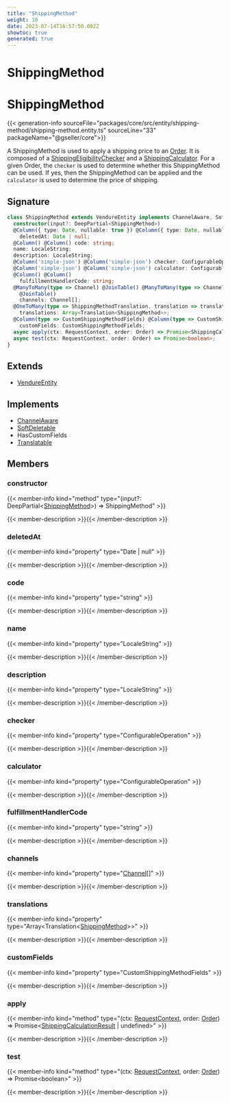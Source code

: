 ```yaml
---
title: "ShippingMethod"
weight: 10
date: 2023-07-14T16:57:50.002Z
showtoc: true
generated: true
---
```

<!-- This file was generated from the Vendure source. Do not modify. Instead, re-run the "docs:build" script -->

# ShippingMethod
<div class="symbol">


# ShippingMethod

{{< generation-info sourceFile="packages/core/src/entity/shipping-method/shipping-method.entity.ts" sourceLine="33" packageName="@gseller/core">}}

A ShippingMethod is used to apply a shipping price to an <a href='/typescript-api/entities/order#order'>Order</a>. It is composed of a
<a href='/typescript-api/shipping/shipping-eligibility-checker#shippingeligibilitychecker'>ShippingEligibilityChecker</a> and a <a href='/typescript-api/shipping/shipping-calculator#shippingcalculator'>ShippingCalculator</a>. For a given Order,
the `checker` is used to determine whether this ShippingMethod can be used. If yes, then
the ShippingMethod can be applied and the `calculator` is used to determine the price of
shipping.

## Signature

```TypeScript
class ShippingMethod extends VendureEntity implements ChannelAware, SoftDeletable, HasCustomFields, Translatable {
  constructor(input?: DeepPartial<ShippingMethod>)
  @Column({ type: Date, nullable: true }) @Column({ type: Date, nullable: true })
    deletedAt: Date | null;
  @Column() @Column() code: string;
  name: LocaleString;
  description: LocaleString;
  @Column('simple-json') @Column('simple-json') checker: ConfigurableOperation;
  @Column('simple-json') @Column('simple-json') calculator: ConfigurableOperation;
  @Column() @Column()
    fulfillmentHandlerCode: string;
  @ManyToMany(type => Channel) @JoinTable() @ManyToMany(type => Channel)
    @JoinTable()
    channels: Channel[];
  @OneToMany(type => ShippingMethodTranslation, translation => translation.base, { eager: true }) @OneToMany(type => ShippingMethodTranslation, translation => translation.base, { eager: true })
    translations: Array<Translation<ShippingMethod>>;
  @Column(type => CustomShippingMethodFields) @Column(type => CustomShippingMethodFields)
    customFields: CustomShippingMethodFields;
  async apply(ctx: RequestContext, order: Order) => Promise<ShippingCalculationResult | undefined>;
  async test(ctx: RequestContext, order: Order) => Promise<boolean>;
}
```
## Extends

 * <a href='/typescript-api/entities/vendure-entity#vendureentity'>VendureEntity</a>


## Implements

 * <a href='/typescript-api/entities/interfaces#channelaware'>ChannelAware</a>
 * <a href='/typescript-api/entities/interfaces#softdeletable'>SoftDeletable</a>
 * HasCustomFields
 * <a href='/typescript-api/entities/interfaces#translatable'>Translatable</a>


## Members

### constructor

{{< member-info kind="method" type="(input?: DeepPartial&#60;<a href='/typescript-api/entities/shipping-method#shippingmethod'>ShippingMethod</a>&#62;) => ShippingMethod"  >}}

{{< member-description >}}{{< /member-description >}}

### deletedAt

{{< member-info kind="property" type="Date | null"  >}}

{{< member-description >}}{{< /member-description >}}

### code

{{< member-info kind="property" type="string"  >}}

{{< member-description >}}{{< /member-description >}}

### name

{{< member-info kind="property" type="LocaleString"  >}}

{{< member-description >}}{{< /member-description >}}

### description

{{< member-info kind="property" type="LocaleString"  >}}

{{< member-description >}}{{< /member-description >}}

### checker

{{< member-info kind="property" type="ConfigurableOperation"  >}}

{{< member-description >}}{{< /member-description >}}

### calculator

{{< member-info kind="property" type="ConfigurableOperation"  >}}

{{< member-description >}}{{< /member-description >}}

### fulfillmentHandlerCode

{{< member-info kind="property" type="string"  >}}

{{< member-description >}}{{< /member-description >}}

### channels

{{< member-info kind="property" type="<a href='/typescript-api/entities/channel#channel'>Channel</a>[]"  >}}

{{< member-description >}}{{< /member-description >}}

### translations

{{< member-info kind="property" type="Array&#60;Translation&#60;<a href='/typescript-api/entities/shipping-method#shippingmethod'>ShippingMethod</a>&#62;&#62;"  >}}

{{< member-description >}}{{< /member-description >}}

### customFields

{{< member-info kind="property" type="CustomShippingMethodFields"  >}}

{{< member-description >}}{{< /member-description >}}

### apply

{{< member-info kind="method" type="(ctx: <a href='/typescript-api/request/request-context#requestcontext'>RequestContext</a>, order: <a href='/typescript-api/entities/order#order'>Order</a>) => Promise&#60;<a href='/typescript-api/shipping/shipping-calculator#shippingcalculationresult'>ShippingCalculationResult</a> | undefined&#62;"  >}}

{{< member-description >}}{{< /member-description >}}

### test

{{< member-info kind="method" type="(ctx: <a href='/typescript-api/request/request-context#requestcontext'>RequestContext</a>, order: <a href='/typescript-api/entities/order#order'>Order</a>) => Promise&#60;boolean&#62;"  >}}

{{< member-description >}}{{< /member-description >}}


</div>
